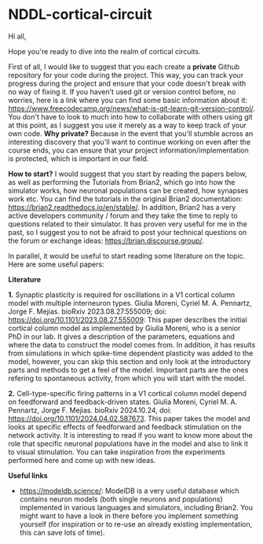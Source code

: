 # NDDL-cortical-circuit
Hi all,

Hope you're ready to dive into the realm of cortical circuits.

First of all, I would like to suggest that you each create a **private** Github repository for your code during the project. This way, you can track your progress during the project and ensure that your code doesn't break with no way of fixing it. If you haven't used git or version control before, no worries, here is a link where you can find some basic information about it: https://www.freecodecamp.org/news/what-is-git-learn-git-version-control/. You don't have to look to much into how to collaborate with others using git at this point, as I suggest you use it merely as a way to keep track of your own code. **Why private?** Because in the event that you'll stumble across an interesting discovery that you'll want to continue working on even after the course ends, you can ensure that your project information/implementation is protected, which is important in our field.

**How to start?** I would suggest that you start by reading the papers below, as well as performing the Tutorials from Brian2, which go into how the simulator works, how neuronal populations can be created, how synapses work etc. You can find the tutorials in the original Brian2 documentation: https://brian2.readthedocs.io/en/stable/. In addition, Brian2 has a very active developers community / forum and they take the time to reply to questions related to their simulator. It has proven very useful for me in the past, so I suggest you to not be afraid to post your technical questions on the forum or exchange ideas: https://brian.discourse.group/.

In parallel, it would be useful to start reading some literature on the topic. Here are some useful papers:

**Literature**

**1.**  Synaptic plasticity is required for oscillations in a V1 cortical column model with multiple interneuron types. Giulia Moreni, Cyriel M. A. Pennartz, Jorge F. Mejias.
bioRxiv 2023.08.27.555009; doi: https://doi.org/10.1101/2023.08.27.555009: This paper describes the initial cortical column model as implemented by Giulia Moreni, who is a senior PhD in our lab. It gives a description of the parameters, equations and where the data to construct the model comes from. In addition, it has results from simulations in which spike-time dependent plasticity was added to the model, however, you can skip this section and only look at the introductory parts and methods to get a feel of the model. Important parts are the ones refering to spontaneous activity, from which you will start with the model.

**2.** Cell-type-specific firing patterns in a V1 cortical column model depend on feedforward and feedback-driven states. Giulia Moreni, Cyriel M. A. Pennartz, Jorge F. Mejias. bioRxiv 2024.10.24, doi: https://doi.org/10.1101/2024.04.02.587673. This paper takes the model and looks at specific effects of feedforward and feedback stimulation on the network activity. It is interesting to read if you want to know more about the role that specific neuronal populations have in the model and also to link it to visual stimulation. You can take inspiration from the experiments performed here and come up with new ideas.

**Useful links**
- https://modeldb.science/: ModelDB is a very useful database which contains neuron models (both single neurons and populations) implemented in various languages and simulators, including Brian2. You might want to have a look in there before you implement something yourself (for inspiration or to re-use an already existing implementation, this can save lots of time).


